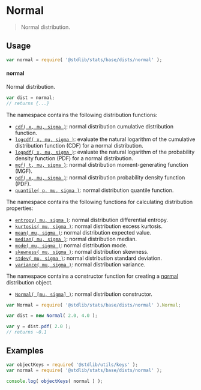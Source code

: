 <!--

@license Apache-2.0

Copyright (c) 2018 The Stdlib Authors.

Licensed under the Apache License, Version 2.0 (the "License");
you may not use this file except in compliance with the License.
You may obtain a copy of the License at

   http://www.apache.org/licenses/LICENSE-2.0

Unless required by applicable law or agreed to in writing, software
distributed under the License is distributed on an "AS IS" BASIS,
WITHOUT WARRANTIES OR CONDITIONS OF ANY KIND, either express or implied.
See the License for the specific language governing permissions and
limitations under the License.

-->

# Normal

> Normal distribution.

<section class="usage">

## Usage

```javascript
var normal = require( '@stdlib/stats/base/dists/normal' );
```

#### normal

Normal distribution.

```javascript
var dist = normal;
// returns {...}
```

The namespace contains the following distribution functions:

<!-- <toc pattern="*+(cdf|pdf|mgf|quantile)*"> -->

<div class="namespace-toc">

-   <span class="signature">[`cdf( x, mu, sigma )`][@stdlib/stats/base/dists/normal/cdf]</span><span class="delimiter">: </span><span class="description">normal distribution cumulative distribution function.</span>
-   <span class="signature">[`logcdf( x, mu, sigma )`][@stdlib/stats/base/dists/normal/logcdf]</span><span class="delimiter">: </span><span class="description">evaluate the natural logarithm of the cumulative distribution function (CDF) for a normal distribution.</span>
-   <span class="signature">[`logpdf( x, mu, sigma )`][@stdlib/stats/base/dists/normal/logpdf]</span><span class="delimiter">: </span><span class="description">evaluate the natural logarithm of the probability density function (PDF) for a normal distribution.</span>
-   <span class="signature">[`mgf( t, mu, sigma )`][@stdlib/stats/base/dists/normal/mgf]</span><span class="delimiter">: </span><span class="description">normal distribution moment-generating function (MGF).</span>
-   <span class="signature">[`pdf( x, mu, sigma )`][@stdlib/stats/base/dists/normal/pdf]</span><span class="delimiter">: </span><span class="description">normal distribution probability density function (PDF).</span>
-   <span class="signature">[`quantile( p, mu, sigma )`][@stdlib/stats/base/dists/normal/quantile]</span><span class="delimiter">: </span><span class="description">normal distribution quantile function.</span>

</div>

<!-- </toc> -->

The namespace contains the following functions for calculating distribution properties:

<!-- <toc pattern="*+(entropy|kurtosis|mean|median|mode|skewness|stdev|variance)*"> -->

<div class="namespace-toc">

-   <span class="signature">[`entropy( mu, sigma )`][@stdlib/stats/base/dists/normal/entropy]</span><span class="delimiter">: </span><span class="description">normal distribution differential entropy.</span>
-   <span class="signature">[`kurtosis( mu, sigma )`][@stdlib/stats/base/dists/normal/kurtosis]</span><span class="delimiter">: </span><span class="description">normal distribution excess kurtosis.</span>
-   <span class="signature">[`mean( mu, sigma )`][@stdlib/stats/base/dists/normal/mean]</span><span class="delimiter">: </span><span class="description">normal distribution expected value.</span>
-   <span class="signature">[`median( mu, sigma )`][@stdlib/stats/base/dists/normal/median]</span><span class="delimiter">: </span><span class="description">normal distribution median.</span>
-   <span class="signature">[`mode( mu, sigma )`][@stdlib/stats/base/dists/normal/mode]</span><span class="delimiter">: </span><span class="description">normal distribution mode.</span>
-   <span class="signature">[`skewness( mu, sigma )`][@stdlib/stats/base/dists/normal/skewness]</span><span class="delimiter">: </span><span class="description">normal distribution skewness.</span>
-   <span class="signature">[`stdev( mu, sigma )`][@stdlib/stats/base/dists/normal/stdev]</span><span class="delimiter">: </span><span class="description">normal distribution standard deviation.</span>
-   <span class="signature">[`variance( mu, sigma )`][@stdlib/stats/base/dists/normal/variance]</span><span class="delimiter">: </span><span class="description">normal distribution variance.</span>

</div>

<!-- </toc> -->

The namespace contains a constructor function for creating a [normal][normal-distribution] distribution object.

<!-- <toc pattern="*ctor*"> -->

<div class="namespace-toc">

-   <span class="signature">[`Normal( [mu, sigma] )`][@stdlib/stats/base/dists/normal/ctor]</span><span class="delimiter">: </span><span class="description">normal distribution constructor.</span>

</div>

<!-- </toc> -->

```javascript
var Normal = require( '@stdlib/stats/base/dists/normal' ).Normal;

var dist = new Normal( 2.0, 4.0 );

var y = dist.pdf( 2.0 );
// returns ~0.1
```

</section>

<!-- /.usage -->

<section class="examples">

## Examples

<!-- TODO: better examples -->

<!-- eslint no-undef: "error" -->

```javascript
var objectKeys = require( '@stdlib/utils/keys' );
var normal = require( '@stdlib/stats/base/dists/normal' );

console.log( objectKeys( normal ) );
```

</section>

<!-- /.examples -->

<!-- Section for related `stdlib` packages. Do not manually edit this section, as it is automatically populated. -->

<section class="related">

</section>

<!-- /.related -->

<!-- Section for all links. Make sure to keep an empty line after the `section` element and another before the `/section` close. -->

<section class="links">

[normal-distribution]: https://en.wikipedia.org/wiki/Normal_distribution

<!-- <toc-links> -->

[@stdlib/stats/base/dists/normal/ctor]: https://github.com/stdlib-js/stdlib/tree/develop/lib/node_modules/%40stdlib/stats/base/dists/normal/ctor

[@stdlib/stats/base/dists/normal/entropy]: https://github.com/stdlib-js/stdlib/tree/develop/lib/node_modules/%40stdlib/stats/base/dists/normal/entropy

[@stdlib/stats/base/dists/normal/kurtosis]: https://github.com/stdlib-js/stdlib/tree/develop/lib/node_modules/%40stdlib/stats/base/dists/normal/kurtosis

[@stdlib/stats/base/dists/normal/mean]: https://github.com/stdlib-js/stdlib/tree/develop/lib/node_modules/%40stdlib/stats/base/dists/normal/mean

[@stdlib/stats/base/dists/normal/median]: https://github.com/stdlib-js/stdlib/tree/develop/lib/node_modules/%40stdlib/stats/base/dists/normal/median

[@stdlib/stats/base/dists/normal/mode]: https://github.com/stdlib-js/stdlib/tree/develop/lib/node_modules/%40stdlib/stats/base/dists/normal/mode

[@stdlib/stats/base/dists/normal/skewness]: https://github.com/stdlib-js/stdlib/tree/develop/lib/node_modules/%40stdlib/stats/base/dists/normal/skewness

[@stdlib/stats/base/dists/normal/stdev]: https://github.com/stdlib-js/stdlib/tree/develop/lib/node_modules/%40stdlib/stats/base/dists/normal/stdev

[@stdlib/stats/base/dists/normal/variance]: https://github.com/stdlib-js/stdlib/tree/develop/lib/node_modules/%40stdlib/stats/base/dists/normal/variance

[@stdlib/stats/base/dists/normal/cdf]: https://github.com/stdlib-js/stdlib/tree/develop/lib/node_modules/%40stdlib/stats/base/dists/normal/cdf

[@stdlib/stats/base/dists/normal/logcdf]: https://github.com/stdlib-js/stdlib/tree/develop/lib/node_modules/%40stdlib/stats/base/dists/normal/logcdf

[@stdlib/stats/base/dists/normal/logpdf]: https://github.com/stdlib-js/stdlib/tree/develop/lib/node_modules/%40stdlib/stats/base/dists/normal/logpdf

[@stdlib/stats/base/dists/normal/mgf]: https://github.com/stdlib-js/stdlib/tree/develop/lib/node_modules/%40stdlib/stats/base/dists/normal/mgf

[@stdlib/stats/base/dists/normal/pdf]: https://github.com/stdlib-js/stdlib/tree/develop/lib/node_modules/%40stdlib/stats/base/dists/normal/pdf

[@stdlib/stats/base/dists/normal/quantile]: https://github.com/stdlib-js/stdlib/tree/develop/lib/node_modules/%40stdlib/stats/base/dists/normal/quantile

<!-- </toc-links> -->

</section>

<!-- /.links -->
